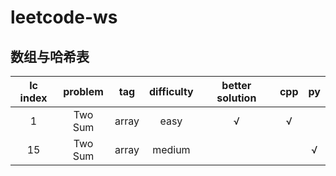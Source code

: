 # leetcode-ws

## 数组与哈希表
lc index|problem|tag|difficulty|better solution|cpp|py|
:-:|:-:|:-:|:-:|:-:|:-:|:-:
1|Two Sum|array|easy|√|√|
15|Two Sum|array|medium|||√
